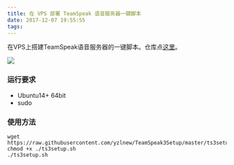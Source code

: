 ```yaml
---
title: 在 VPS 部署 TeamSpeak 语音服务器一键脚本
date: 2017-12-07 19:55:55
tags:
---
```


在VPS上搭建TeamSpeak语音服务器的一键脚本。仓库点[这里](https://github.com/yzlnew/TeamSpeak3Setup)。

![](https://www.teamspeak.com/assets/images/logos/teamspeak.png)

<!--more-->

### 运行要求

- Ubuntu14+ 64bit
- sudo

### 使用方法

```shell
wget https://raw.githubusercontent.com/yzlnew/TeamSpeak3Setup/master/ts3setup.sh
chmod +x ./ts3setup.sh
./ts3setup.sh
```
